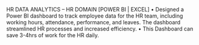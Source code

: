 HR DATA ANALYTICS – HR DOMAIN [POWER BI | EXCEL]
•	Designed a Power BI dashboard to track employee data for the HR team, including working hours, attendance, performance, and leaves. The dashboard streamlined HR processes and increased efficiency.
•	This Dashboard can save 3-4hrs of work for the HR daily.
